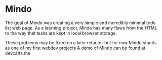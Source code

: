 # Mindo
The goal of Mindo was creating a very simple and incredibly minimal todo list web page. As a learning project, Mindo has many flaws from the HTML to the way that tasks are kept in local browser storage.

These problems may be fixed on a later refactor but for now Mindo stands as one of my first webdev projects
A demo of Mindo can be found at devcatts.me
